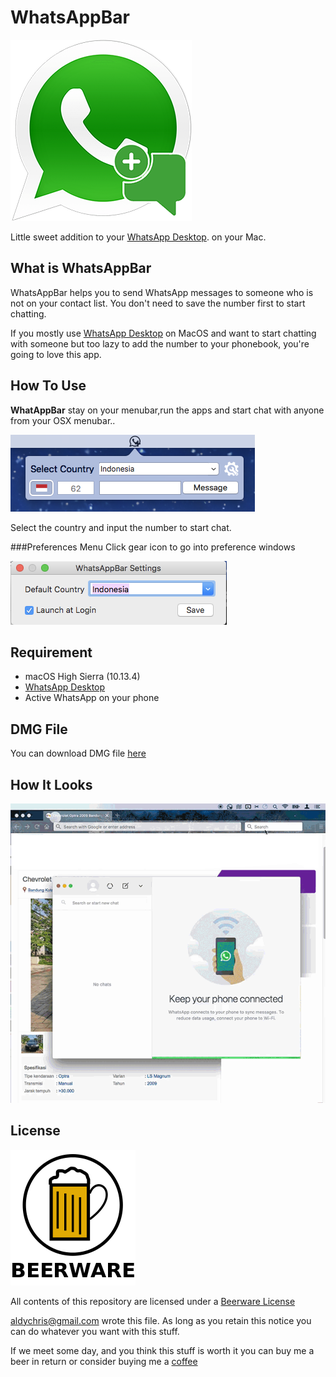 # WhatsAppBar

![Logo.png](Resource/Logo.png)

Little sweet addition to your [WhatsApp Desktop](https://itunes.apple.com/us/app/whatsapp-desktop/id1147396723?mt=12). on your Mac.

## What is WhatsAppBar

WhatsAppBar helps you to send WhatsApp messages to someone who is not on your contact list. You don't need to save the number first to start chatting.

If you mostly use [WhatsApp Desktop](https://itunes.apple.com/us/app/whatsapp-desktop/id1147396723?mt=12) on MacOS and want to start chatting with someone but too lazy to add the number to your phonebook, you're going to love this app.


## How To Use
**WhatAppBar** stay on your menubar,run the apps and start chat with anyone from your OSX menubar..

![App_Screenshoot.png](Resource/AppScreenshoot.png)

Select the country and input the number to start chat. 

###Preferences Menu
Click gear icon to go into preference windows

![WaPref.png](Resource/WaPref.png)


## Requirement
* macOS High Sierra (10.13.4)
* [WhatsApp Desktop](https://itunes.apple.com/us/app/whatsapp-desktop/id1147396723?mt=12)
* Active WhatsApp on your phone

## DMG File
You can download DMG file [here](http://bit.ly/2IROVQK)

## How It Looks
![WhatsAppBar.gif](Resource/WhatsAppBarGif.gif)


## License

![Beerware](Resource/BeerWare_Logo.png)

All contents of this repository are licensed under a [Beerware License](https://en.wikipedia.org/wiki/Beerware) 

<aldychris@gmail.com> wrote this file. As long as you retain this notice you can do whatever you want with this stuff. 

If we meet some day, and you think this stuff is worth it you can buy me a beer in return or consider buying me a [coffee](https://ko-fi.com/aldychris)  



